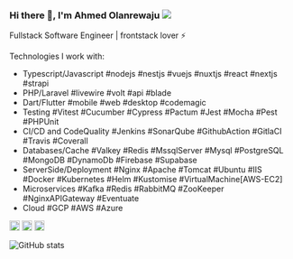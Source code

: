### Hi there 👋, I'm Ahmed Olanrewaju ![](https://pbs.twimg.com/profile_banners/860357608552763393/1593430830/1500x500)

Fullstack Software Engineer | frontstack lover ⚡️ 

<!-- Contributing to the Flutter/Dart ecosystem through contents, tutorials and toolings. -->

Technologies I work with: 
- Typescript/Javascript #nodejs #nestjs #vuejs #nuxtjs #react #nextjs #strapi
- PHP/Laravel #livewire #volt #api #blade
- Dart/Flutter #mobile #web #desktop #codemagic
- Testing #Vitest #Cucumber #Cypress #Pactum #Jest #Mocha #Pest #PHPUnit
- CI/CD and CodeQuality #Jenkins #SonarQube #GithubAction #GitlaCI #Travis #Coverall
- Databases/Cache #Valkey #Redis #MssqlServer #Mysql #PostgreSQL #MongoDB #DynamoDb #Firebase #Supabase
- ServerSide/Deployment #Nginx #Apache #Tomcat #Ubuntu #IIS #Docker #Kubernetes #Helm #Kustomise #VirtualMachine[AWS-EC2]
- Microservices #Kafka #Redis #RabbitMQ #ZooKeeper #NginxAPIGateway #Eventuate
- Cloud #GCP #AWS #Azure

[<img src='https://cdn.jsdelivr.net/npm/simple-icons@3.0.1/icons/github.svg' alt='github' height='18'>](https://github.com/ahmzyjazzy)  [<img src='https://cdn.jsdelivr.net/npm/simple-icons@3.0.1/icons/codepen.svg' alt='codepen' height='18'>](https://codepen.io/ahmzyjazzy)  [<img src='https://cdn.jsdelivr.net/npm/simple-icons@3.0.1/icons/stackoverflow.svg' alt='stackoverflow' height='18'>](https://stackoverflow.com/users/10761264/ahmzyjazzy)  <!--[<img src='https://cdn.jsdelivr.net/npm/simple-icons@3.0.1/icons/icloud.svg' alt='website' height='18'>](https://ahmzyjazzy.tech) --> 

![GitHub stats](https://github-readme-stats.vercel.app/api?username=ahmzyjazzy&show_icons=true)  
